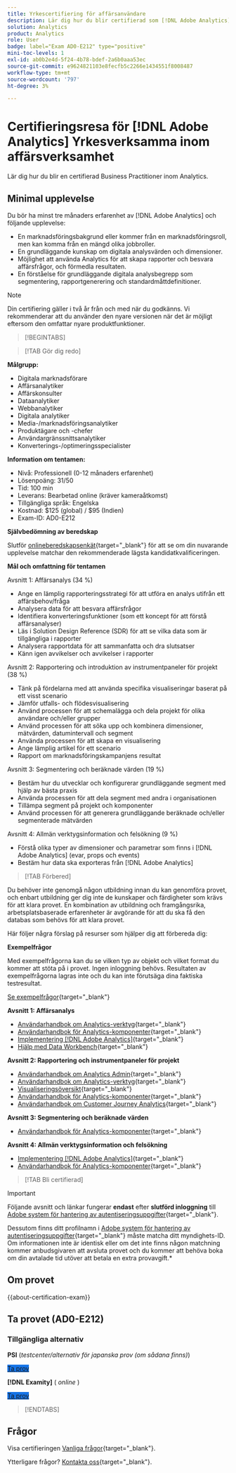 ```yaml
---
title: Yrkescertifiering för affärsanvändare
description: Lär dig hur du blir certifierad som [!DNL Adobe Analytics] Yrkesverksamma inom affärsverksamhet.
solution: Analytics
product: Analytics
role: User
badge: label="Exam AD0-E212" type="positive"
mini-toc-levels: 1
exl-id: ab0b2e4d-5f24-4b78-bdef-2a6b0aaa53ec
source-git-commit: e9624821103e8fecfb5c2266e1434551f8008487
workflow-type: tm+mt
source-wordcount: '797'
ht-degree: 3%

---
```


# Certifieringsresa för [!DNL Adobe Analytics] Yrkesverksamma inom affärsverksamhet

Lär dig hur du blir en certifierad Business Practitioner inom Analytics.

## Minimal upplevelse

Du bör ha minst tre månaders erfarenhet av [!DNL Adobe Analytics] och följande upplevelse:

* En marknadsföringsbakgrund eller kommer från en marknadsföringsroll, men kan komma från en mängd olika jobbroller.
* En grundläggande kunskap om digitala analysvärden och dimensioner.
* Möjlighet att använda Analytics för att skapa rapporter och besvara affärsfrågor, och förmedla resultaten.
* En förståelse för grundläggande digitala analysbegrepp som segmentering, rapportgenerering och standardmåttdefinitioner.

>[!NOTE]
>
>Din certifiering gäller i två år från och med när du godkänns. Vi rekommenderar att du använder den nyare versionen när det är möjligt eftersom den omfattar nyare produktfunktioner.

>[!BEGINTABS]

>[!TAB Gör dig redo]

**Målgrupp:**

* Digitala marknadsförare
* Affärsanalytiker
* Affärskonsulter
* Dataanalytiker
* Webbanalytiker
* Digitala analytiker
* Media-/marknadsföringsanalytiker
* Produktägare och -chefer
* Användargränssnittsanalytiker
* Konverterings-/optimeringsspecialister

**Information om tentamen:**

* Nivå: Professionell (0-12 månaders erfarenhet)
* Lösenpoäng: 31/50
* Tid: 100 min
* Leverans: Bearbetad online (kräver kameraåtkomst)
* Tillgängliga språk: Engelska
* Kostnad: $125 (global) / $95 (Indien)
* Exam-ID: AD0-E212

**Självbedömning av beredskap**

Slutför [onlineberedskapsenkät](https://scorpion.caveon.com/launchpad/ad-q-e129-readiness-questionnaire-for-adobe-aem-assets-developer-professional-exam-copy-w9tako/ad-q-e212-readiness-questionnaire-for-adobe-analytics-business-practitioner-professional-exam){target="_blank"} för att se om din nuvarande upplevelse matchar den rekommenderade lägsta kandidatkvalificeringen.

**Mål och omfattning för tentamen**

Avsnitt 1: Affärsanalys (34 %)

* Ange en lämplig rapporteringsstrategi för att utföra en analys utifrån ett affärsbehov/fråga
* Analysera data för att besvara affärsfrågor
* Identifiera konverteringsfunktioner (som ett koncept för att förstå affärsanalyser)
* Läs i Solution Design Reference (SDR) för att se vilka data som är tillgängliga i rapporter
* Analysera rapportdata för att sammanfatta och dra slutsatser
* Känn igen avvikelser och avvikelser i rapporter

Avsnitt 2: Rapportering och introduktion av instrumentpaneler för projekt (38 %)

* Tänk på fördelarna med att använda specifika visualiseringar baserat på ett visst scenario
* Jämför utfalls- och flödesvisualisering
* Använd processen för att schemalägga och dela projekt för olika användare och/eller grupper
* Använd processen för att söka upp och kombinera dimensioner, mätvärden, datumintervall och segment
* Använda processen för att skapa en visualisering
* Ange lämplig artikel för ett scenario
* Rapport om marknadsföringskampanjens resultat

Avsnitt 3: Segmentering och beräknade värden (19 %)

* Bestäm hur du utvecklar och konfigurerar grundläggande segment med hjälp av bästa praxis
* Använda processen för att dela segment med andra i organisationen
* Tillämpa segment på projekt och komponenter
* Använd processen för att generera grundläggande beräknade och/eller segmenterade mätvärden

Avsnitt 4: Allmän verktygsinformation och felsökning (9 %)

* Förstå olika typer av dimensioner och parametrar som finns i [!DNL Adobe Analytics] (evar, props och events)
* Bestäm hur data ska exporteras från [!DNL Adobe Analytics]

>[!TAB Förbered]

Du behöver inte genomgå någon utbildning innan du kan genomföra provet, och enbart utbildning ger dig inte de kunskaper och färdigheter som krävs för att klara provet. En kombination av utbildning och framgångsrika, arbetsplatsbaserade erfarenheter är avgörande för att du ska få den databas som behövs för att klara provet.

Här följer några förslag på resurser som hjälper dig att förbereda dig:

**Exempelfrågor**

Med exempelfrågorna kan du se vilken typ av objekt och vilket format du kommer att stöta på i provet. Ingen inloggning behövs. Resultaten av exempelfrågorna lagras inte och du kan inte förutsäga dina faktiska testresultat.

[Se exempelfrågor](https://scorpion.caveon.com/launchpad/ad0-e212-adobe-analytics-business-practitioner-professional-copy-th4xdu){target="_blank"}

**Avsnitt 1: Affärsanalys**

* [Användarhandbok om Analytics-verktyg](https://experienceleague.adobe.com/docs/analytics/analyze/home.html){target="_blank"}
* [Användarhandbok för Analytics-komponenter](https://experienceleague.adobe.com/docs/analytics/components/home.html){target="_blank"}
* [Implementering [!DNL Adobe Analytics]](https://experienceleague.adobe.com/docs/analytics/implementation/home.html){target="_blank"}
* [Hjälp med Data Workbench](https://experienceleague.adobe.com/docs/data-workbench/using/home.html){target="_blank"}

**Avsnitt 2: Rapportering och instrumentpaneler för projekt**

* [Användarhandbok om Analytics Admin](https://experienceleague.adobe.com/docs/analytics/admin/home.html){target="_blank"}
* [Användarhandbok om Analytics-verktyg](https://experienceleague.adobe.com/docs/analytics/analyze/home.html){target="_blank"}
* [Visualiseringsöversikt](https://experienceleague.adobe.com/docs/analytics/analyze/analysis-workspace/visualizations/freeform-analysis-visualizations.html#quick-viz){target="_blank"}
* [Användarhandbok för Analytics-komponenter](https://experienceleague.adobe.com/docs/analytics/components/home.html){target="_blank"}
* [Användarhandbok om Customer Journey Analytics](https://experienceleague.adobe.com/docs/analytics-platform/using/cja-landing.html){target="_blank"}

**Avsnitt 3: Segmentering och beräknade värden**

* [Användarhandbok för Analytics-komponenter](https://experienceleague.adobe.com/docs/analytics/components/home.html){target="_blank"}

**Avsnitt 4: Allmän verktygsinformation och felsökning**

* [Implementering [!DNL Adobe Analytics]](https://experienceleague.adobe.com/docs/analytics/implementation/home.html){target="_blank"}
* [Användarhandbok för Analytics-komponenter](https://experienceleague.adobe.com/docs/analytics/components/home.html){target="_blank"}

>[!TAB Bli certifierad]

>[!IMPORTANT]
>
>Följande avsnitt och länkar fungerar **endast**  efter **slutförd inloggning** till [Adobe system för hantering av autentiseringsuppgifter](https://www.certmetrics.com/adobe){target="_blank"}.
>
>Dessutom finns ditt profilnamn i [Adobe system för hantering av autentiseringsuppgifter](https://www.certmetrics.com/adobe){target="_blank"} måste matcha ditt myndighets-ID. Om informationen inte är identisk eller om det inte finns någon matchning kommer anbudsgivaren att avsluta provet och du kommer att behöva boka om din avtalade tid utöver att betala en extra provavgift.*

## Om provet

{{about-certification-exam}}

## Ta provet (AD0-E212)

### Tillgängliga alternativ

**PSI** (*testcenter/alternativ för japanska prov (om sådana finns)*)

<a href="https://www.certmetrics.com/adobe/candidate/psi_sso_adobe.aspx?redir=yes&amp;ec=AD0-E212" target="_blank" class="spectrum-Button spectrum-Button--fill spectrum-Button--accent spectrum-Button--sizeM is-margin-bottom-big-big at-element-click-tracking" style="background-color:#1473E6">

<span class="spectrum-Button-label has-no-wrap">
   Ta prov
</span>
</a>

**[!DNL Examity]** ( *online* )

<a href="https://www.certmetrics.com/adobe/candidate/examity_sso.aspx?eid=AD0-E212" target="_blank" class="spectrum-Button spectrum-Button--fill spectrum-Button--accent spectrum-Button--sizeM is-margin-bottom-big-big at-element-click-tracking" style="background-color:#1473E6">

<span class="spectrum-Button-label has-no-wrap">
   Ta prov
</span>
</a>

>[!ENDTABS]

## Frågor

Visa certifieringen [Vanliga frågor](https://experienceleague.adobe.com/docs/certification/certification/faq.html){target="_blank"}.

Ytterligare frågor? [Kontakta oss](mailto:certif@adobe.com){target="_blank"}.
